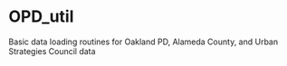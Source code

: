 OPD_util
========

Basic data loading routines for Oakland PD, Alameda County, and Urban Strategies Council data